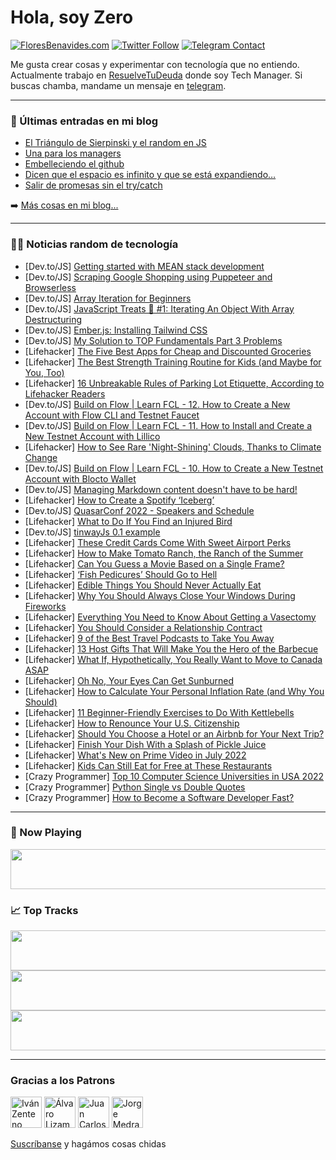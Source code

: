 # Hola, soy Zero

[![FloresBenavides.com](https://img.shields.io/website?down_message=oops&label=MiBlog&style=for-the-badge&up_message=online&url=https%3A%2F%2Ffloresbenavides.com)](https://floresbenavides.com) [![Twitter Follow](https://img.shields.io/twitter/follow/ZeroDragon?color=%231DA1F2&label=Follow&logo=twitter&logoColor=ffffff&style=for-the-badge)](https://twitter.com/zerodragon) [![Telegram Contact](https://img.shields.io/badge/escr%C3%ADbeme-ZeroDragon-%2326A5E4?style=for-the-badge&logo=telegram)](https://t.me/zerodragon)

Me gusta crear cosas y experimentar con tecnología que no entiendo.
Actualmente trabajo en [ResuelveTuDeuda](http://github.com/resuelve) donde soy Tech Manager.
Si buscas chamba, mandame un mensaje en [telegram](https://t.me/zerodragon).

---

### 📕 Últimas entradas en mi blog
<!-- BLOG-POST-LIST:START -->
- [El Triángulo de Sierpinski y el random en JS](https://floresbenavides.com/el-triangulo-de-sierpinski-y-el-random-en-js/)
- [Una para los managers](https://floresbenavides.com/una-para-los-managers/)
- [Embelleciendo el github](https://floresbenavides.com/embelleciendo-el-github/)
- [Dicen que el espacio es infinito y que se está expandiendo…](https://floresbenavides.com/dicen-que-el-espacio-es-infinito-y-que-se-esta-expandiendo/)
- [Salir de promesas sin el try/catch](https://floresbenavides.com/salir-de-promesas-sin-el-try-catch/)
<!-- BLOG-POST-LIST:END -->

➡️ [Más cosas en mi blog...](https://floresbenavides.com)

---

### 👨‍💻 Noticias random de tecnología
<!-- TECH-POSTS:START -->
- [Dev.to/JS] [Getting started with MEAN stack development](https://dev.to/harshalsuthar/getting-started-with-mean-stack-development-1djd)
- [Dev.to/JS] [Scraping Google Shopping using Puppeteer and Browserless](https://dev.to/tyry327/scraping-google-shopping-using-puppeteer-and-browserless-46ae)
- [Dev.to/JS] [Array Iteration for Beginners](https://dev.to/albam476/array-iteration-for-beginners-2i46)
- [Dev.to/JS] [JavaScript Treats 🍬 #1: Iterating An Object With Array Destructuring](https://dev.to/helloitsian/javascript-treats-1-iterating-an-object-with-array-destructuring-3lm6)
- [Dev.to/JS] [Ember.js: Installing Tailwind CSS](https://dev.to/robert96/emberjs-installing-tailwind-css-386i)
- [Dev.to/JS] [My Solution to TOP Fundamentals Part 3 Problems](https://dev.to/taepal467/my-solution-to-top-fundamentals-part-3-problems-1bgo)
- [Lifehacker] [The Five Best Apps for Cheap and Discounted Groceries](https://lifehacker.com/the-five-best-apps-for-cheap-and-discounted-groceries-1849120113)
- [Lifehacker] [The Best Strength Training Routine for Kids &lpar;and Maybe for You, Too&rpar;](https://lifehacker.com/the-best-strength-training-routine-for-kids-and-maybe-1849120364)
- [Lifehacker] [16 Unbreakable Rules of Parking Lot Etiquette, According to Lifehacker Readers](https://lifehacker.com/16-unbreakable-rules-of-parking-lot-etiquette-accordin-1849120052)
- [Dev.to/JS] [Build on Flow | Learn FCL - 12. How to Create a New Account with Flow CLI and Testnet Faucet](https://dev.to/onflow/build-on-flow-learn-fcl-12-how-to-create-a-new-account-with-flow-cli-and-testnet-faucet-4hki)
- [Dev.to/JS] [Build on Flow | Learn FCL - 11. How to Install and Create a New Testnet Account with Lillico](https://dev.to/onflow/build-on-flow-learn-fcl-11-how-to-install-and-create-a-new-testnet-account-with-lillico-18i)
- [Lifehacker] [How to See Rare &#39;Night-Shining&#39; Clouds, Thanks to Climate Change](https://lifehacker.com/how-to-see-rare-night-shining-clouds-thanks-to-climate-1849119685)
- [Dev.to/JS] [Build on Flow | Learn FCL - 10. How to Create a New Testnet Account with Blocto Wallet](https://dev.to/maxstalker/build-on-flow-learn-fcl-10-how-to-create-a-new-testnet-account-with-blocto-wallet-4lda)
- [Dev.to/JS] [Managing Markdown content doesn&#39;t have to be hard!](https://dev.to/ekqt/managing-markdown-content-doesnt-have-to-be-hard-6ja)
- [Lifehacker] [How to Create a Spotify ‘Iceberg’](https://lifehacker.com/how-to-create-a-spotify-iceberg-1849119743)
- [Dev.to/JS] [QuasarConf 2022 - Speakers and Schedule](https://dev.to/quasar/quasarconf-2022-speakers-and-schedule-dp3)
- [Lifehacker] [What to Do If You Find an Injured Bird](https://lifehacker.com/what-to-do-if-you-find-an-injured-bird-1849119429)
- [Dev.to/JS] [tinwayJs 0.1 example](https://dev.to/tinway/tinwayjs-example-5aj8)
- [Lifehacker] [These Credit Cards Come With Sweet Airport Perks](https://lifehacker.com/these-credit-cards-come-with-sweet-airport-perks-1849118498)
- [Lifehacker] [How to Make Tomato Ranch, the Ranch of the Summer](https://lifehacker.com/how-to-make-tomato-ranch-the-ranch-of-the-summer-1849119027)
- [Lifehacker] [Can You Guess a Movie Based on a Single Frame?](https://lifehacker.com/can-you-guess-a-movie-based-on-a-single-frame-1849118203)
- [Lifehacker] [‘Fish Pedicures’ Should Go to Hell](https://lifehacker.com/fuck-fish-pedicures-1849117825)
- [Lifehacker] [Edible Things You Should Never Actually Eat](https://lifehacker.com/edible-things-you-should-never-actually-eat-1849117770)
- [Lifehacker] [Why You Should Always Close Your Windows During Fireworks](https://lifehacker.com/why-you-should-always-close-your-windows-during-firewor-1849117124)
- [Lifehacker] [Everything You Need to Know About Getting a Vasectomy](https://lifehacker.com/what-to-expect-when-you-get-a-vasectomy-1844701205)
- [Lifehacker] [You Should Consider a Relationship Contract](https://lifehacker.com/you-should-consider-a-relationship-contract-1849115328)
- [Lifehacker] [9 of the Best Travel Podcasts to Take You Away](https://lifehacker.com/9-of-the-best-travel-podcasts-to-take-you-away-1849117348)
- [Lifehacker] [13 Host Gifts That Will Make You the Hero of the Barbecue](https://lifehacker.com/13-host-gifts-that-will-make-you-the-hero-of-the-barbec-1849101208)
- [Lifehacker] [What If, Hypothetically, You Really Want to Move to Canada ASAP](https://lifehacker.com/what-if-hypothetically-you-really-want-to-move-to-can-1849114954)
- [Lifehacker] [Oh No, Your Eyes Can Get Sunburned](https://lifehacker.com/oh-fuck-your-eyes-can-get-sunburned-1849114825)
- [Lifehacker] [How to Calculate Your Personal Inflation Rate &lpar;and Why You Should&rpar;](https://lifehacker.com/how-to-calculate-your-personal-inflation-rate-and-why-1849114950)
- [Lifehacker] [11 Beginner-Friendly Exercises to Do With Kettlebells](https://lifehacker.com/11-beginner-friendly-exercises-to-do-with-kettlebells-1849114553)
- [Lifehacker] [How to Renounce Your U.S. Citizenship](https://lifehacker.com/how-to-renounce-your-u-s-citizenship-1849114349)
- [Lifehacker] [Should You Choose a Hotel or an Airbnb for Your Next Trip?](https://lifehacker.com/should-you-choose-a-hotel-or-an-airbnb-for-your-next-tr-1849114093)
- [Lifehacker] [Finish Your Dish With a Splash of Pickle Juice](https://lifehacker.com/finish-your-dish-with-a-splash-of-pickle-juice-1849113712)
- [Lifehacker] [What&#39;s New on Prime Video in July 2022](https://lifehacker.com/whats-new-on-prime-video-in-july-2022-1849113524)
- [Lifehacker] [Kids Can Still Eat for Free at These Restaurants](https://lifehacker.com/kids-can-still-eat-for-free-at-these-restaurants-1849112880)
- [Crazy Programmer] [Top 10 Computer Science Universities in USA 2022](https://www.thecrazyprogrammer.com/2022/06/computer-science-universities-in-usa.html)
- [Crazy Programmer] [Python Single vs Double Quotes](https://www.thecrazyprogrammer.com/2022/06/python-single-vs-double-quotes.html)
- [Crazy Programmer] [How to Become a Software Developer Fast?](https://www.thecrazyprogrammer.com/2022/06/how-to-become-a-software-developer-fast.html)<!-- TECH-POSTS:END -->

---

### 🎵 Now Playing
<a href="https://spotify-now-playing-dun.vercel.app/now-playing?open"><img src="https://spotify-now-playing-dun.vercel.app/now-playing" width="540" height="64"></a>

### 📈 Top Tracks
<a href="https://spotify-now-playing-dun.vercel.app/top-tracks?i=1&open"><img src="https://spotify-now-playing-dun.vercel.app/top-tracks?i=1" width="540" height="64"></a>
<a href="https://spotify-now-playing-dun.vercel.app/top-tracks?i=2&open"><img src="https://spotify-now-playing-dun.vercel.app/top-tracks?i=2" width="540" height="64"></a>
<a href="https://spotify-now-playing-dun.vercel.app/top-tracks?i=3&open"><img src="https://spotify-now-playing-dun.vercel.app/top-tracks?i=3" width="540" height="64"></a>

---

### Gracias a los Patrons
[<img src="https://avatars.githubusercontent.com/u/243380?v=4" alt="Iván Zenteno" width="50px">](https://github.com/k001) [<img src="https://avatars.githubusercontent.com/u/19955639?v=4" alt="Álvaro Lizama" width="50px">](https://github.com/alvarolizama) [<img src="https://avatars.githubusercontent.com/u/2718753?v=4" alt="Juan Carlos Ruiz" width="50px">](https://github.com/JuanCrg90) [<img src="https://avatars.githubusercontent.com/u/37025?v=4" alt="Jorge Medrano" width="50px">](https://github.com/h1pp1e) 

[Suscríbanse](https://www.patreon.com/zerodragon) y hagámos cosas chidas
